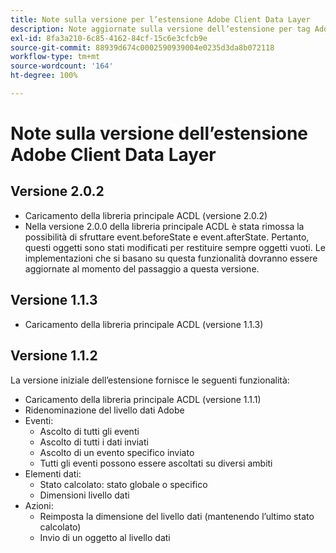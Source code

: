 ```yaml
---
title: Note sulla versione per l’estensione Adobe Client Data Layer
description: Note aggiornate sulla versione dell’estensione per tag Adobe Client Data Layer in Adobe Experience Platform.
exl-id: 8fa3a210-6c85-4162-84cf-15c6e3cfcb9e
source-git-commit: 88939d674c0002590939004e0235d3da8b072118
workflow-type: tm+mt
source-wordcount: '164'
ht-degree: 100%

---
```


# Note sulla versione dell’estensione Adobe Client Data Layer

## Versione 2.0.2

* Caricamento della libreria principale ACDL (versione 2.0.2)
* Nella versione 2.0.0 della libreria principale ACDL è stata rimossa la possibilità di sfruttare event.beforeState e event.afterState. Pertanto, questi oggetti sono stati modificati per restituire sempre oggetti vuoti. Le implementazioni che si basano su questa funzionalità dovranno essere aggiornate al momento del passaggio a questa versione.

## Versione 1.1.3

* Caricamento della libreria principale ACDL (versione 1.1.3)

## Versione 1.1.2

La versione iniziale dell’estensione fornisce le seguenti funzionalità:

* Caricamento della libreria principale ACDL (versione 1.1.1)
* Ridenominazione del livello dati Adobe
* Eventi:
   * Ascolto di tutti gli eventi
   * Ascolto di tutti i dati inviati
   * Ascolto di un evento specifico inviato
   * Tutti gli eventi possono essere ascoltati su diversi ambiti
* Elementi dati:
   * Stato calcolato: stato globale o specifico
   * Dimensioni livello dati
* Azioni:
   * Reimposta la dimensione del livello dati (mantenendo l’ultimo stato calcolato)
   * Invio di un oggetto al livello dati
